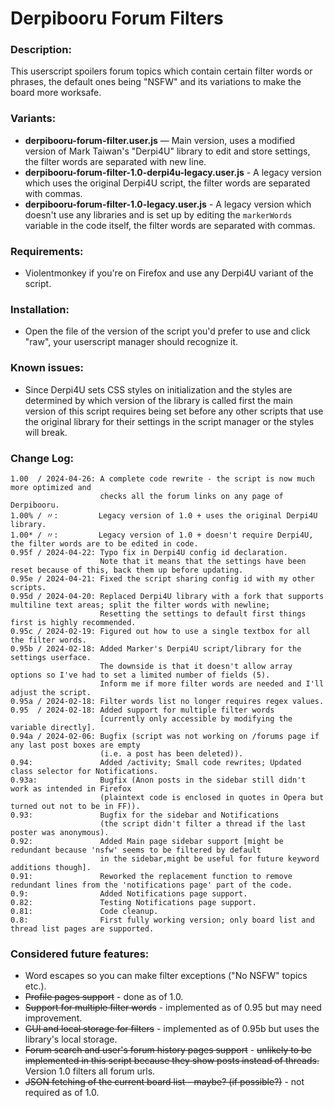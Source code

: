 # Derpibooru Forum Filters

### Description:
This userscript spoilers forum topics which contain certain filter words or phrases, the default ones being "NSFW" and its variations to make the board more worksafe.

### Variants:

- **derpibooru-forum-filter.user.js** — Main version, uses a modified version of Mark Taiwan's "Derpi4U" library to edit and store settings, the filter words are separated with new line.
- **derpibooru-forum-filter-1.0-derpi4u-legacy.user.js** - A legacy version which uses the original Derpi4U script, the filter words are separated with commas.
- **derpibooru-forum-filter-1.0-legacy.user.js** - A legacy version which doesn't use any libraries and is set up by editing the `markerWords` variable in the code itself, the filter words are separated with commas.

### Requirements:
- Violentmonkey if you're on Firefox and use any Derpi4U variant of the script.

### Installation:

- Open the file of the version of the script you'd prefer to use and click "raw", your userscript manager should recognize it.

### Known issues:

- Since Derpi4U sets CSS styles on initialization and the styles are determined by which version of the library is called first the main version of this script requires being set before any other scripts that use the original library for their settings in the script manager or the styles will break.

### Change Log:
```
1.00  / 2024-04-26: A complete code rewrite - the script is now much more optimized and
                    checks all the forum links on any page of Derpibooru.
1.00% / 〃:         Legacy version of 1.0 + uses the original Derpi4U library.
1.00* / 〃:         Legacy version of 1.0 + doesn't require Derpi4U, the filter words are to be edited in code.
0.95f / 2024-04-22: Typo fix in Derpi4U config id declaration.
                    Note that it means that the settings have been reset because of this, back them up before updating.
0.95e / 2024-04-21: Fixed the script sharing config id with my other scripts.
0.95d / 2024-04-20: Replaced Derpi4U library with a fork that supports multiline text areas; split the filter words with newline;
                    Resetting the settings to default first things first is highly recommended.
0.95c / 2024-02-19: Figured out how to use a single textbox for all the filter words.
0.95b / 2024-02-18: Added Marker's Derpi4U script/library for the settings userface.
                    The downside is that it doesn't allow array options so I've had to set a limited number of fields (5).
                    Inform me if more filter words are needed and I'll adjust the script.
0.95a / 2024-02-18: Filter words list no longer requires regex values.
0.95  / 2024-02-18: Added support for multiple filter words
                    [currently only accessible by modifying the variable directly].
0.94a / 2024-02-06: Bugfix (script was not working on /forums page if any last post boxes are empty
                    (i.e. a post has been deleted)).
0.94:               Added /activity; Small code rewrites; Updated class selector for Notifications.
0.93a:              Bugfix (Anon posts in the sidebar still didn't work as intended in Firefox
                    (plaintext code is enclosed in quotes in Opera but turned out not to be in FF)).
0.93:               Bugfix for the sidebar and Notifications
                    (the script didn't filter a thread if the last poster was anonymous).
0.92:               Added Main page sidebar support [might be redundant because 'nsfw' seems to be filtered by default
                    in the sidebar,might be useful for future keyword additions though].
0.91:               Reworked the replacement function to remove redundant lines from the 'notifications page' part of the code.
0.9:                Added Notifications page support.
0.82:               Testing Notifications page support.
0.81:               Code cleanup.
0.8:                First fully working version; only board list and thread list pages are supported.
```

### Considered future features:
- Word escapes so you can make filter exceptions ("No NSFW" topics etc.).
- ~~Profile pages support~~ - done as of 1.0.
- ~~Support for multiple filter words~~ - implemented as of 0.95 but may need improvement.
- ~~GUI and local storage for filters~~ - implemented as of 0.95b but uses the library's local storage.
- ~~Forum search and user's forum history pages support~~ - ~~unlikely to be implemented in this script because they show posts instead of threads.~~ Version 1.0 filters all forum urls.
- ~~JSON fetching of the current board list - maybe? (if possible?)~~ - not required as of 1.0.
